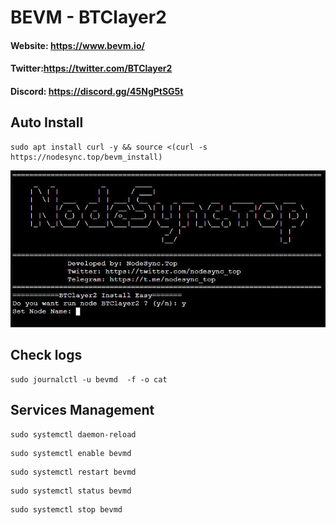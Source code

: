 # BEVM - BTClayer2 
#### Website: https://www.bevm.io/
#### Twitter:https://twitter.com/BTClayer2
#### Discord: https://discord.gg/45NgPtSG5t
## Auto Install
```console
sudo apt install curl -y && source <(curl -s https://nodesync.top/bevm_install)
```
![Auto install by NodeSync.Top](https://raw.githubusercontent.com/lthuan2011/BEVM/main/BTClayer2.JPG)
## Check logs
```console
sudo journalctl -u bevmd  -f -o cat
```
## Services Management
```console
sudo systemctl daemon-reload
```
```console
sudo systemctl enable bevmd
```
```console
sudo systemctl restart bevmd
```
```console
sudo systemctl status bevmd
```
```console
sudo systemctl stop bevmd
```
